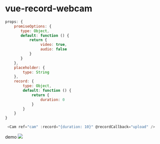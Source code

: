 # vue-record-webcam

```javascript
props: {
    promiseOptions: {
       type: Object,
       default: function () {
           return {
                video: true,
                audio: false
           }
       }
    },
    placeholder: {
        type: String
    },
    record: {
        type: Object,
        default: function () {
            return {
                duration: 0
            }
        }
    }
}
```

```javascript
 <Cam ref="cam" :record="{duration: 10}" @recordCallback="upload" />
```


demo
![](./assets/rc.gif)